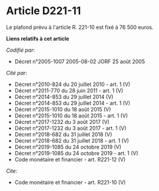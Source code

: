 # Article D221-11

Le plafond prévu à l'article R. 221-10 est fixé à 76 500 euros.

**Liens relatifs à cet article**

_Codifié par_:

  - Décret n°2005-1007 2005-08-02 JORF 25 août 2005

_Cité par_:

  - Décret n°2010-824 du 20 juillet 2010 - art. 1 (V)
  - Décret n°2011-770 du 28 juin 2011 - art. 1 (V)
  - Décret n°2014-853 du 29 juillet 2014 (V)
  - Décret n°2014-853 du 29 juillet 2014 - art. 1 (V)
  - Décret n°2015-1010 du 18 août 2015 (V)
  - Décret n°2015-1010 du 18 août 2015 - art. 1 (V)
  - Décret n°2017-1232 du 3 août 2017 (V)
  - Décret n°2017-1232 du 3 août 2017 - art. 1 (V)
  - Décret n°2018-682 du 31 juillet 2018 (V)
  - Décret n°2018-682 du 31 juillet 2018 - art. 1 (V)
  - Décret n°2019-1085 du 24 octobre 2019 (V)
  - Décret n°2019-1085 du 24 octobre 2019 - art. 1 (V)
  - Code monétaire et financier - art. R221-12 (V)

_Cite_:

  - Code monétaire et financier - art. R221-10 (V)
